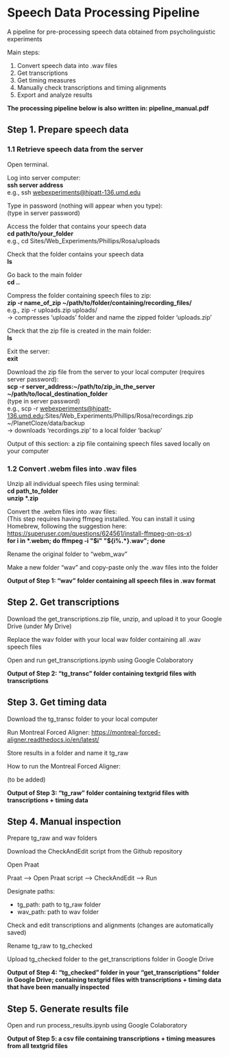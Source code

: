 # Speech Data Processing Pipeline
A pipeline for pre-processing speech data obtained from psycholinguistic experiments

Main steps:

1. Convert speech data into .wav files
2. Get transcriptions
3. Get timing measures
4. Manually check transcriptions and timing alignments
5. Export and analyze results
  
**The processing pipeline below is also written in: pipeline_manual.pdf**  

## Step 1. Prepare speech data

### 1.1 Retrieve speech data from the server

Open terminal.

Log into server computer:  
**ssh server address**  
e.g., ssh webexperiments@hjpatt-136.umd.edu  

Type in password (nothing will appear when you type):  
(type in server password)

Access the folder that contains your speech data  
**cd path/to/your_folder**  
e.g., cd Sites/Web_Experiments/Phillips/Rosa/uploads

Check that the folder contains your speech data  
**ls**

Go back to the main folder  
**cd ..**

Compress the folder containing speech files to zip:  
**zip -r name_of_zip ~/path/to/folder/containing/recording_files/**  
e.g., zip -r uploads.zip uploads/  
→ compresses ‘uploads’ folder and name the zipped folder ‘uploads.zip’

Check that the zip file is created in the main folder:  
**ls**

Exit the server:  
**exit**

Download the zip file from the server to your local computer (requires server password):  
**scp -r server_address:~/path/to/zip_in_the_server ~/path/to/local_destination_folder**  
(type in server password)  
e.g., scp -r webexperiments@hjpatt-136.umd.edu:Sites/Web_Experiments/Phillips/Rosa/recordings.zip ~/PlanetCloze/data/backup  
→ downloads ‘recordings.zip’ to a local folder ‘backup’

Output of this section: a zip file containing speech files saved locally on your computer

### 1.2 Convert .webm files into .wav files

Unzip all individual speech files using terminal:  
**cd path_to_folder**  
**unzip \*.zip**

Convert the .webm files into .wav files:  
(This step requires having ffmpeg installed. You can install it using Homebrew, following the suggestion here: https://superuser.com/questions/624561/install-ffmpeg-on-os-x)  
**for i in \*.webm; do ffmpeg -i "$i" "${i%.\*}.wav"; done**

Rename the original folder to “webm_wav”

Make a new folder “wav” and copy-paste only the .wav files into the folder

**Output of Step 1: “wav” folder containing all speech files in .wav format**




## Step 2. Get transcriptions

Download the get_transcriptions.zip file, unzip, and upload it to your Google Drive (under My Drive)

Replace the wav folder with your local wav folder containing all .wav speech files

Open and run get_transcriptions.ipynb using Google Colaboratory

**Output of Step 2: “tg_transc” folder containing textgrid files with transcriptions**




## Step 3. Get timing data

Download the tg_transc folder to your local computer

Run Montreal Forced Aligner: https://montreal-forced-aligner.readthedocs.io/en/latest/

Store results in a folder and name it tg_raw

How to run the Montreal Forced Aligner:

(to be added)

**Output of Step 3: “tg_raw” folder containing textgrid files with transcriptions + timing data**




## Step 4. Manual inspection

Prepare tg_raw and wav folders

Download the CheckAndEdit script from the Github repository

Open Praat

Praat --> Open Praat script --> CheckAndEdit --> Run

Designate paths:  
- tg_path: path to tg_raw folder
- wav_path: path to wav folder 

Check and edit transcriptions and alignments (changes are automatically saved)

Rename tg_raw to tg_checked

Upload tg_checked folder to the get_transcriptions folder in Google Drive

**Output of Step 4: “tg_checked” folder in your “get_transcriptions” folder in Google Drive; containing textgrid files with transcriptions + timing data that have been manually inspected**




## Step 5. Generate results file

Open and run process_results.ipynb using Google Colaboratory

**Output of Step 5: a csv file containing transcriptions + timing measures from all textgrid files**
